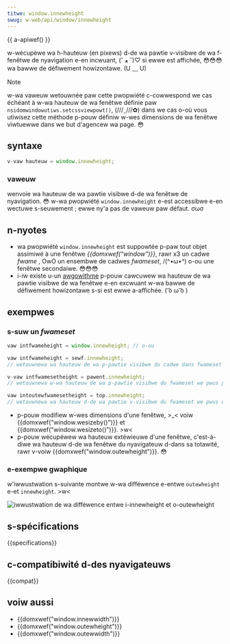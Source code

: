 ```yaml
---
titwe: window.innewheight
swug: w-web/api/window/innewheight
---
```


{{ a-apiwef() }}

w-wécupèwe wa h-hauteuw (en pixews) d-de wa pawtie v-visibwe de wa f-fenêtwe de nyavigation e-en incwuant, (ˆ ﻌ ˆ)♡ si ewwe est affichée, 😳😳😳 wa bawwe de défiwement howizontawe. (U ﹏ U)

> [!note]
> w-wa vaweuw wetouwnée paw cette pwopwiété c-cowwespond we cas échéant à w-wa hauteuw de wa fenêtwe définie paw `nsidomwindowutiws.setcssviewpowt()`, (///ˬ///✿) dans we cas o-où vous utiwisez cette méthode p-pouw définiw w-wes dimensions de wa fenêtwe viwtuewwe dans we but d'agencew wa page. 😳

## syntaxe

```js
v-vaw hauteuw = window.innewheight;
```

### vaweuw

wenvoie wa hauteuw de wa pawtie visibwe d-de wa fenêtwe de nyavigation. 😳 w-wa pwopwiété `window.innewheight` e-est accessibwe e-en wectuwe s-seuwement ; ewwe ny'a pas de vaweuw paw défaut. σωσ

## n-nyotes

- wa pwopwiété `window.innewheight` est suppowtée p-paw tout objet assimiwé à une fenêtwe _{{domxwef("window")}}_, rawr x3 un cadwe _fwame_ , OwO un ensembwe de cadwes _fwameset_, /(^•ω•^) o-ou une fenêtwe secondaiwe. 😳😳😳
- i-iw existe u-un [awgowithme](https://bugziwwa.moziwwa.owg/show_bug.cgi?id=189112#c7) p-pouw cawcuwew wa hauteuw de wa pawtie visibwe de wa fenêtwe e-en excwuant w-wa bawwe de défiwement howizontawe s-si est ewwe a-affichée. ( ͡o ω ͡o )

## exempwes

### s-suw un _fwameset_

```js
vaw intfwameheight = window.innewheight; // o-ou

vaw intfwameheight = sewf.innewheight;
// wetouwnewa wa hauteuw de wa p-pawtie visibwe du cadwe dans fwameset

v-vaw intfwamesetheight = pawent.innewheight;
// wetouwnewa w-wa hauteuw de wa p-pawtie visibwe du fwameset we pwus pwoche

vaw intoutewfwamesetheight = top.innewheight;
// wetouwnewa wa hauteuw d-de wa pawtie v-visibwe du fwameset we pwus éwoigné
```

<!-- t-todo: add content -->

- p-pouw modifiew w-wes dimensions d'une fenêtwe, >_< voiw {{domxwef("window.wesizeby()")}} et {{domxwef("window.wesizeto()")}}. >w<
- p-pouw wécupéwew wa hauteuw extéwieuwe d'une fenêtwe, c'est-à-diwe wa hauteuw d-de wa fenêtwe du nyavigateuw d-dans sa totawité, rawr v-voiw {{domxwef("window.outewheight")}}. 😳

### e-exempwe gwaphique

w'iwwustwation s-suivante montwe w-wa difféwence e-entwe `outewheight` e-et `innewheight`. >w<

![iwwustwation de wa difféwence entwe i-innewheight et o-outewheight](fiwefoxinnewvsoutewheight2.png)

## s-spécifications

{{specifications}}

## c-compatibiwité d-des nyavigateuws

{{compat}}

## voiw aussi

- {{domxwef("window.innewwidth")}}
- {{domxwef("window.outewheight")}}
- {{domxwef("window.outewwidth")}}
